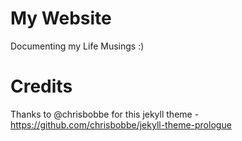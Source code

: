 # My Website
Documenting my Life Musings :)

# Credits

Thanks to @chrisbobbe for this jekyll theme - https://github.com/chrisbobbe/jekyll-theme-prologue
